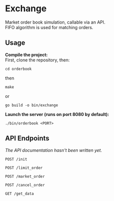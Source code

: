 # Exchange
Market order book simulation, callable via an API.\
FIFO algorithm is used for matching orders.

## Usage
**Compile the project:**\
First, clone the repository, then:
```shell
cd orderbook
```
then
```shell
make
```
or
```shell
go build -o bin/exchange
```
**Launch the server (runs on port 8080 by default):**
```shell
./bin/orderbook <PORT>
```
## API Endpoints
*The API documentation hasn't been written yet.*

```
POST /init
```

```
POST /limit_order
```

```
POST /market_order
```

```
POST /cancel_order
```

```
GET /get_data
```
